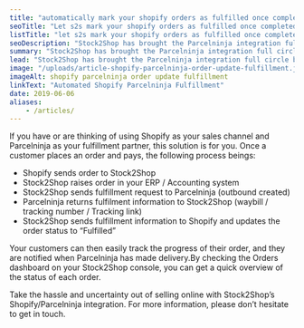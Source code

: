 ```yaml
---
title: "automatically mark your shopify orders as fulfilled once completed in parcelninja"
seoTitle: "Let s2s mark your shopify orders as fulfilled once completed in parcelninja"
listTitle: "let s2s mark your shopify orders as fulfilled once completed in parcelninja"
seoDescription: "Stock2Shop has brought the Parcelninja integration full circle by automatically updating order statuses to “Fulfilled” in Shopify."
summary: "Stock2Shop has brought the Parcelninja integration full circle by automatically updating order statuses to “Fulfilled” in Shopify."
lead: "Stock2Shop has brought the Parcelninja integration full circle by automatically updating order statuses to “Fulfilled” in Shopify, and notifying customers once delivery has taken place."
image: "/uploads/article-shopify-parcelninja-order-update-fulfillment.jpg"
imageAlt: shopify parcelninja order update fulfillment 
linkText: "Automated Shopify Parcelninja Fulfillment"
date: 2019-06-06
aliases:
    - /articles/
--- 
```


If you have or are thinking of using Shopify as your sales channel and Parcelninja as your fulfillment partner, this solution is for you. Once a customer places an order and pays, the following process beings:

- Shopify sends order to Stock2Shop
- Stock2Shop raises order in your ERP / Accounting system
- Stock2Shop sends fulfillment request to Parcelninja (outbound created)
- Parcelninja returns fulfilment information to Stock2Shop (waybill / tracking number / Tracking link)
- Stock2Shop sends fulfillment information to Shopify and updates the order status to “Fulfilled”

Your customers can then easily track the progress of their order, and they are notified when Parcelninja has made delivery.By checking the Orders dashboard on your Stock2Shop console, you can get a quick overview of the status of each order.

Take the hassle and uncertainty out of selling online with Stock2Shop’s Shopify/Parcelninja integration. For more information, please don’t hesitate to get in touch.